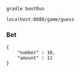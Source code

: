 `gradle bootRun`

`localhost:8080/game/guess`

### Bet 
```
{
    "number" : 10,
    "amount" : 11   
}
```